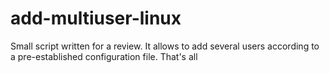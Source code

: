 # add-multiuser-linux
Small script written for a review. It allows to add several users according to a pre-established configuration file. That's all
